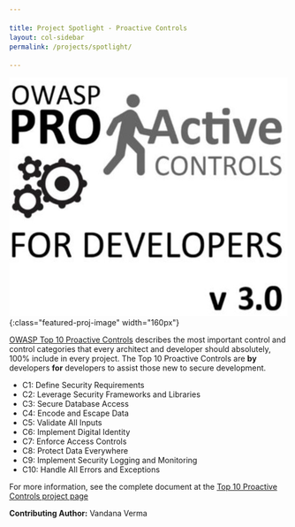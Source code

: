 ```yaml
---

title: Project Spotlight - Proactive Controls
layout: col-sidebar
permalink: /projects/spotlight/

---
```


![SKF Logo](/assets/images/content/featured_project.png){:class="featured-proj-image" width="160px"}

[OWASP Top 10 Proactive Controls](/www-project-proactive-controls/) describes the most important control and control categories that every architect and developer should absolutely, 100% include in every project. The Top 10 Proactive Controls are **by** developers **for** developers to assist those new to secure development.

- C1: Define Security Requirements
- C2: Leverage Security Frameworks and Libraries
- C3: Secure Database Access
- C4: Encode and Escape Data
- C5: Validate All Inputs
- C6: Implement Digital Identity
- C7: Enforce Access Controls
- C8: Protect Data Everywhere
- C9: Implement Security Logging and Monitoring
- C10: Handle All Errors and Exceptions

For more information, see the complete document at the [Top 10 Proactive Controls project page](/www-project-proactive-controls)

**Contributing Author:** Vandana Verma
